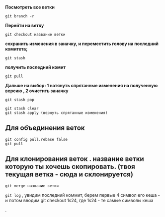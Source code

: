 **Посмотреть все ветки**
```
git branch -r 
```
**Перейти на ветку**
```
git checkout название ветки
```
**сохранить изменения в заначку, и переместить голову на последний комитета;**
```
git stash
``` 
**получить последний комит**
```
git pull 
```
**Дальше на выбор: 1 натянуть спрятанные изменения на полученную версию , 2 очистить заначку**
```
git stash pop
```
```
git stash clear 
git stash apply (вернуть спрятанные изменения)
```
## Для объединения веток
```
git config pull.rebase false
git pull
```
## Для клонирования веток . название ветки которую ты хочешь скопировать. (твоя текущая ветка - сюда и склонируется)
```
git merge название ветки
```

```git log```
, увидим последний коммит, берем первые 4 символ его кеша - и потом вводим git checkout 1s24, где 1s24 - те самые символы кеша

.